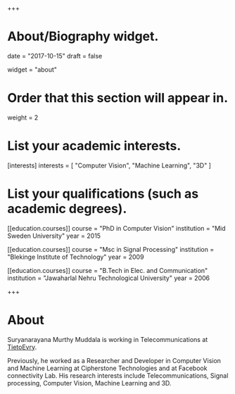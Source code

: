+++
# About/Biography widget.

date = "2017-10-15"
draft = false

widget = "about"

# Order that this section will appear in.
weight = 2

# List your academic interests.
[interests]
  interests = [
    "Computer Vision",
    "Machine Learning",
    "3D"
  ]

# List your qualifications (such as academic degrees).
[[education.courses]]
  course = "PhD in Computer Vision"
  institution = "Mid Sweden University"
  year = 2015

[[education.courses]]
  course = "Msc in Signal Processing"
  institution = "Blekinge Institute of Technology"
  year = 2009

[[education.courses]]
  course = "B.Tech in Elec. and Communication"
  institution = "Jawaharlal Nehru Technological University"
  year = 2006

+++

# About

Suryanarayana Murthy Muddala is working in Telecommunications at [TietoEvry](https://www.tietoevry.com/).

Previously, he worked as a Researcher and Developer in Computer Vision and Machine Learning at Cipherstone Technologies and at Facebook connectivity Lab.  His research interests include Telecommunications, Signal processing, Computer Vision, Machine Learning and 3D.


